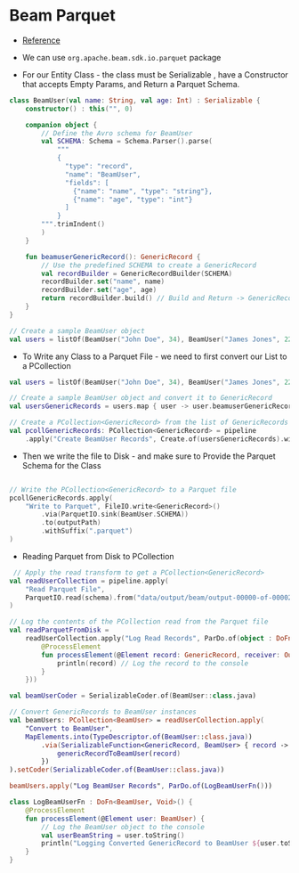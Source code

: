 # Beam Parquet

- [Reference](https://beam.apache.org/releases/javadoc/current/org/apache/beam/sdk/io/parquet/ParquetIO.html)


- We can use `org.apache.beam.sdk.io.parquet` package


- For our Entity Class - the class must be Serializable , have a Constructor that accepts Empty Params, and Return a
  Parquet Schema.

```kotlin
class BeamUser(val name: String, val age: Int) : Serializable {
    constructor() : this("", 0)

    companion object {
        // Define the Avro schema for BeamUser
        val SCHEMA: Schema = Schema.Parser().parse(
            """
            {
              "type": "record",
              "name": "BeamUser",
              "fields": [
                {"name": "name", "type": "string"},
                {"name": "age", "type": "int"}
              ]
            }
        """.trimIndent()
        )
    }

    fun beamuserGenericRecord(): GenericRecord {
        // Use the predefined SCHEMA to create a GenericRecord
        val recordBuilder = GenericRecordBuilder(SCHEMA)
        recordBuilder.set("name", name)
        recordBuilder.set("age", age)
        return recordBuilder.build() // Build and Return -> GenericRecord
    }
}

// Create a sample BeamUser object
val users = listOf(BeamUser("John Doe", 34), BeamUser("James Jones", 22))

```

- To Write any Class to a Parquet File - we need to first convert our List<Class> to a PCollection<GenericRecord>

```kotlin
val users = listOf(BeamUser("John Doe", 34), BeamUser("James Jones", 22))

// Create a sample BeamUser object and convert it to GenericRecord
val usersGenericRecords = users.map { user -> user.beamuserGenericRecord() }

// Create a PCollection<GenericRecord> from the list of GenericRecords
val pcollGenericRecords: PCollection<GenericRecord> = pipeline
    .apply("Create BeamUser Records", Create.of(usersGenericRecords).withCoder(avroCoder))

```

- Then we write the file to Disk - and make sure to Provide the Parquet Schema for the Class

```kotlin

// Write the PCollection<GenericRecord> to a Parquet file
pcollGenericRecords.apply(
    "Write to Parquet", FileIO.write<GenericRecord>()
        .via(ParquetIO.sink(BeamUser.SCHEMA))
        .to(outputPath)
        .withSuffix(".parquet")
)


```

- Reading Parquet from Disk to PCollection<GenericRecord>

```kotlin
 // Apply the read transform to get a PCollection<GenericRecord>
val readUserCollection = pipeline.apply(
    "Read Parquet File",
    ParquetIO.read(schema).from("data/output/beam/output-00000-of-00002.parquet")
)

// Log the contents of the PCollection read from the Parquet file
val readParquetFromDisk =
    readUserCollection.apply("Log Read Records", ParDo.of(object : DoFn<GenericRecord, Void>() {
        @ProcessElement
        fun processElement(@Element record: GenericRecord, receiver: OutputReceiver<Void>) {
            println(record) // Log the record to the console
        }
    }))

val beamUserCoder = SerializableCoder.of(BeamUser::class.java)

// Convert GenericRecords to BeamUser instances
val beamUsers: PCollection<BeamUser> = readUserCollection.apply(
    "Convert to BeamUser",
    MapElements.into(TypeDescriptor.of(BeamUser::class.java))
        .via(SerializableFunction<GenericRecord, BeamUser> { record ->
            genericRecordToBeamUser(record)
        })
).setCoder(SerializableCoder.of(BeamUser::class.java))

beamUsers.apply("Log BeamUser Records", ParDo.of(LogBeamUserFn()))

class LogBeamUserFn : DoFn<BeamUser, Void>() {
    @ProcessElement
    fun processElement(@Element user: BeamUser) {
        // Log the BeamUser object to the console
        val userBeamString = user.toString()
        println("Logging Converted GenericRecord to BeamUser ${user.toString()} ")
    }
}
```